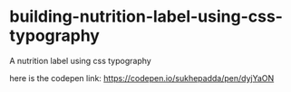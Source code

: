 # building-nutrition-label-using-css-typography
A nutrition label using css typography


here is the codepen link: https://codepen.io/sukhepadda/pen/dyjYaON
